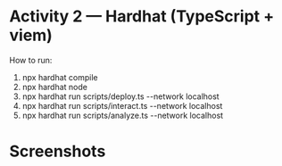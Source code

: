 # Activity 2 — Hardhat (TypeScript + viem)

How to run:
1) npx hardhat compile
2) npx hardhat node
3) npx hardhat run scripts/deploy.ts --network localhost
4) npx hardhat run scripts/interact.ts --network localhost
5) npx hardhat run scripts/analyze.ts --network localhost

# Screenshots
